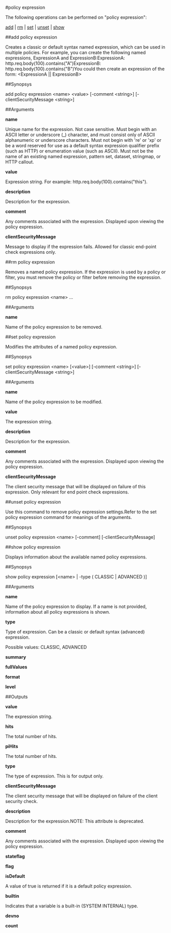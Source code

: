 #policy expression

The following operations can be performed on "policy expression":


[add](#add-policy-expression) | [rm](#rm-policy-expression) | [set](#set-policy-expression) | [unset](#unset-policy-expression) | [show](#show-policy-expression)

##add policy expression

Creates a classic or default syntax named expression, which can be used in multiple policies. For example, you can create the following named expressions, ExpressionA and ExpressionB:ExpressionA: http.req.body(100).contains("A")ExpressionB: http.req.body(100).contains("B")You could then create an expression of the form: &lt;ExpressionA || ExpressionB>


##Synopsys

add policy expression &lt;name> &lt;value> [-comment &lt;string>] [-clientSecurityMessage &lt;string>]


##Arguments

<b>name</b>
Unique name for the expression. Not case sensitive. Must begin with an ASCII letter or underscore (_) character, and must consist only of ASCII alphanumeric or underscore characters. Must not begin with 're' or 'xp' or be a word reserved for use as a default syntax expression qualifier prefix (such as HTTP) or enumeration value (such as ASCII). Must not be the name of an existing named expression, pattern set, dataset, stringmap, or HTTP callout.

<b>value</b>
Expression string. For example: http.req.body(100).contains("this").

<b>description</b>
Description for the expression.

<b>comment</b>
Any comments associated with the expression. Displayed upon viewing the policy expression.

<b>clientSecurityMessage</b>
Message to display if the expression fails. Allowed for classic end-point check expressions only.



##rm policy expression

Removes a named policy expression. If the expression is used by a policy or filter, you must remove the policy or filter before removing the expression.


##Synopsys

rm policy expression &lt;name> ...


##Arguments

<b>name</b>
Name of the policy expression to be removed.



##set policy expression

Modifies the attributes of a named policy expression.


##Synopsys

set policy expression &lt;name> [&lt;value>] [-comment &lt;string>] [-clientSecurityMessage &lt;string>]


##Arguments

<b>name</b>
Name of the policy expression to be modified.

<b>value</b>
The expression string.

<b>description</b>
Description for the expression.

<b>comment</b>
Any comments associated with the expression. Displayed upon viewing the policy expression.

<b>clientSecurityMessage</b>
The client security message that will be displayed on failure of this expression. Only relevant for end point check expressions.



##unset policy expression

Use this command to remove policy expression settings.Refer to the set policy expression command for meanings of the arguments.


##Synopsys

unset policy expression &lt;name> [-comment] [-clientSecurityMessage]


##show policy expression

Displays information about the available named policy expressions.


##Synopsys

show policy expression [&lt;name> | -type ( CLASSIC | ADVANCED )]


##Arguments

<b>name</b>
Name of the policy expression to display. If a name is not provided, information about all policy expressions is shown.

<b>type</b>
Type of expression. Can be a classic or default syntax (advanced) expression.
Possible values: CLASSIC, ADVANCED

<b>summary</b>

<b>fullValues</b>

<b>format</b>

<b>level</b>



##Outputs

<b>value</b>
The expression string.

<b>hits</b>
The total number of hits.

<b>piHits</b>
The total number of hits.

<b>type</b>
The type of expression. This is for output only.

<b>clientSecurityMessage</b>
The client security message that will be displayed on failure of the client security check.

<b>description</b>
Description for the expression.NOTE: This attribute is deprecated.

<b>comment</b>
Any comments associated with the expression. Displayed upon viewing the policy expression.

<b>stateflag</b>

<b>flag</b>

<b>isDefault</b>
A value of true is returned if it is a default policy expression.

<b>builtin</b>
Indicates that a variable is a built-in (SYSTEM INTERNAL) type.

<b>devno</b>

<b>count</b>



